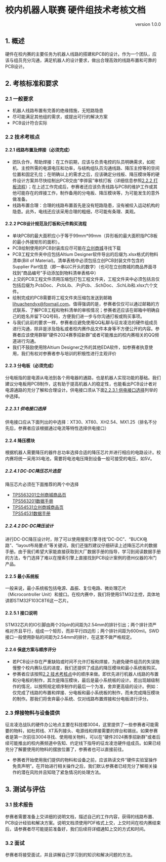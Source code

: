 # 校内机器人联赛 硬件组技术考核文档

<p align="right">version 1.0.0</p>

## 1. 概述

硬件在校内赛的主要任务为机器人线路的搭建和PCB的设计。作为一个团队，应该与组员充分沟通，满足机器人的设计要求，做出合理高效的线路布置和可靠的PCB设计。

## 2. 考核标准和要求

### 2.1 一般要求

* 机器人线路布置有完善的绝缘措施，无短路隐患
* 尽可能满足其他组的需求，或提出可行的解决方案
* PCB设计符合实际

### 2.2 技术考核点

#### 2.2.1 线路布置及焊接（必须完成）

* 团队合作，帮助焊接：在工作前期，应该与负责电控的队员明确需求，如舵机、主控所需的电源电压和功率，与结构组队员沟通线路、降压主控等的空间位置和固定孔位；在明确以上的需求之后，应该确定分线板、降压模块等的硬件设计方案并尽快绘制出PCB交由“李骅宸”审核打板（详细信息参照[2.2.2 打板流程](#222-pcb设计规范及打板和元件购买流程)）；在上述工作完成后，参赛者还应该负责线路与PCB的维护工作或其他可能存在的焊接工作，制作备用的分电板、降压模块等，为可能发生的意外做准备。
* 线路布置合理：合理的线路布置首先是没有短路隐患，没有被绞入运动机构的隐患。此外，电线还应该采用合理的粗细，尽可能有条理、美观。

#### 2.2.2 PCB设计规范及打板和元件购买流程

* 单块PCB的最大面积应小于等于99mm*99mm（异形板的最大面积指PCB板的最小外接矩形的面积）。
* PCB绘制使用的PCB封装库应尽可能在[立创商城](https://www.szlcsc.com/)寻找下载
* PCB工程文件夹中应包括Altium Designer软件导出的后缀为.xlsx格式的物料清单(Bill of Material)。清单表格中必须包括立创PCB封装文件包含的Supplier Part信息（即一串以C开头的数字）（也可在立创商城的商品界面寻找到“商品编号”手动添加到物料清单表格中）
* 上交的PCB工程文件须用压缩包打包工程文件夹，工程文件夹中必须包括且仅包括后缀为.PcbDoc、.PcbLib、.PrjPcb、.SchDoc、.SchLib和.xlsx六个文件。
* 绘制完成的PCB需要将工程文件夹压缩包发送到邮箱<lihuachendyx@foxmail.com>。值得强调的是，参赛者仅仅可以通过邮箱的方式联系、了解PCB工程和物料清单的审核情况；参赛者还应该在邮箱中明确自己的姓名并留下QQ号码，方便我们进一步与你沟通打板或购买事项。
* 与我们此前的要求一样，参赛者应避免使用QQ私聊与征龙凌沧的硬件组成员进行沟通，除非是涉及隐私或者校内赛作品文件本身等不方便公开的内容。参赛者应该使用群聊“硬件2024赛季招新群”或者可能推出的校内赛相关的QQ频道进行沟通。
* 我们不鼓励使用除Altium Designer之外的其他EDA软件，如参赛者执意使用，我们有权对参赛者参与培训的积极性进行主观评价

#### 2.2.3 分电板（必须完成）

分电板指的是电源从电池到各个用电器的通路，也是机器人实现功能的基础。我们建议分电板用PCB制作，这有助于提高机器人的稳定性，也能看出PCB设计者对电源通路的充分了解和合理设计。供电接口须从下面[2.2.3.1 供电接口选择](#2231-供电接口选择)列举的中选择。

##### 2.2.3.1 供电接口选择

供电接口应从下面列出的中选择：XT30、XT60、XH2.54、MX1.25（排名不分先后，参赛者应该根据通过电流等特性选择供电接口）

#### 2.2.4 降压模块

根据机器人需要降压的器件总功率选择合适的降压芯片并进行相应的电路设计。校内赛将统一采用3S电池，需要将电池电压降到设备一般可接受的电压，如5V。

##### 2.2.4.1 DC-DC降压芯片选型

降压芯片必须在下面推荐的两个中选择

* [TPS563201立创商城商品页](https://item.szlcsc.com/117846.html)     
  [TPS563201数据手册](https://www.ti.com.cn/cn/lit/gpn/TPS563201)
* [TPS54531立创商城商品页](https://item.szlcsc.com/51615.html)    
  [TPS54531数据手册](https://www.ti.com.cn/cn/lit/gpn/TPS54531)

##### 2.2.4.2 DC-DC降压设计

进行DC-DC降压设计时，除了可以使用搜索引擎寻找“DC-DC”、“BUCK电路”、“layout布局要点”等关键词，我们还强烈建议仔细研读上述降压芯片的数据手册。由于我们希望大家能直接获取到大厂数据手册的指导，学习到阅读数据手册的方法，专门选择了难以在搜索引擎上直接找到PCB设计案例的德州仪器的冷门产品。

#### 2.2.5 最小系统板

一般来说，最小系统板包括电源、晶振、复位电路、微处理芯片（Microcontroller Unit）和接口。在校内赛中，我们将使用STM32主控，具体地讲即STM32F103C8T6这一芯片。

#### 2.2.5.1 接口说明

STM32芯片的IO引脚由两个20pin的间距为2.54mm的排针引出；两个排针须严格对齐且平行，组成一个矩形，而非平行四边形；两个排针间距为600mil。SWD接口一般使用卧贴的间距为2.54mm的排针，在这里不做严格规定。

#### 2.2.6 保底方案与顺序评分

* 若PCB设计存在严重缺陷或时间不允许打板和焊接，为避免硬件组员的失误拖慢整个校内赛队伍的进度，我们还提供了成品的降压模块和最小系统板购买。
* 参赛者应该按照[2.2 技术考核点](#22-技术考核点)中的顺序来做。即优先进行机器人线路的布置和分电板的制作，其次是降压模块，最后是最小系统板的设计。若出现越级制作的情况，以按照规定顺序制作的最后一个为准，舍弃更高级的设计。例如：仅完成了线路的布置和焊接、分电板和最小系统板的制作，而未完成降压模块的制作。那我们将舍弃最小系统、仅对线路布置焊接和分电板进行评分。

### 2.3 焊接物料与设备提供

征龙凌沧战队的硬件办公地点主要在科技楼3004，这里提供了一些参赛者可能需要的物料，如杜邦线、XT系列接头、电源线和焊接需要的焊台和锡丝。如果参赛者是第一次前往3004寻找、使用相关物料，可以在“硬件2024赛季招新群”或者后续可能推出的校内赛频道中告知、约定线下指导的征龙凌沧硬件组成员。如果已经充分了解要使用的物料的摆放位置了，参赛者也可以直接前往。

* 参赛者开始使用我们提供的物料和设备之前，应该熟读文件“硬件实验室操作免责声明”。在开始进行相关操作之后，我们默认参赛者已经充分了解相关操作的潜在风险并且知晓了紧急情况的处理方法。

## 3. 测试与评估

### 3.1 技术报告

参赛者需要准备上交详细的说明文档，描述自己的工作内容，获得的线路布置、PCB设计经验和解决方案。说明文档须使用PDF格式上交，上交时间在校内赛结束后，请参赛者尽可能提前准备好，我们后续将详细通知上交的方式和时间。

### 3.2 面试

参赛者将接受面试，并且讲解自己学习到的知识和解决问题的方法。